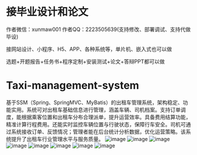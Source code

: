 # 接毕业设计和论文
作者微信：xunmaw001  作者QQ：2223505639(支持修改、部署调试、支持代做毕设)

接网站设计、小程序、H5、APP、各种系统等，单片机、嵌入式也可以做

选题+开题报告+任务书+程序定制+安装测试+论文+答辩PPT都可以做
# Taxi-management-system
基于SSM（Spring、SpringMVC、MyBatis）的出租车管理系统，架构稳定、功能实用。系统可对出租车基础信息进行管理，涵盖车辆、司机档案。支持订单调度，能根据乘客位置和出租车分布合理派单，提升运营效率。具备费用结算功能，精准计算行程费用。还能实时监控车辆位置与行驶状态，保障行车安全。司机可通过系统接收订单、反馈情况；管理者能在后台统计分析数据，优化运营策略。该系统提升了出租车行业管理水平与服务质量。 
![image](https://github.com/user-attachments/assets/8565a234-073f-40c8-9107-5205cf81ee5a)
![image](https://github.com/user-attachments/assets/ca7f04ec-c2eb-4a51-8994-7624987b06f3)
![image](https://github.com/user-attachments/assets/c0acbdf8-27b6-4112-9fab-766f43474825)
![image](https://github.com/user-attachments/assets/ec3f2937-9b97-4d55-a52d-b557a4e0645d)
![image](https://github.com/user-attachments/assets/81470da9-ff6b-4aba-8554-54061160c510)
![image](https://github.com/user-attachments/assets/89b7cfab-b97d-425d-9ee7-7d474b8549ad)
![image](https://github.com/user-attachments/assets/e6a11d4b-d953-433e-a804-357e5112a271)
![image](https://github.com/user-attachments/assets/d90eb32e-3722-4e09-b5b5-4c979d0d9851)
